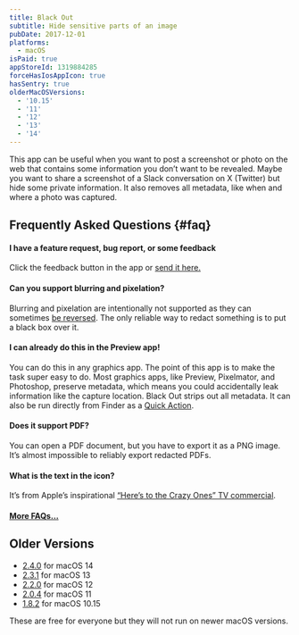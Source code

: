 ```yaml
---
title: Black Out
subtitle: Hide sensitive parts of an image
pubDate: 2017-12-01
platforms:
  - macOS
isPaid: true
appStoreId: 1319884285
forceHasIosAppIcon: true
hasSentry: true
olderMacOSVersions:
  - '10.15'
  - '11'
  - '12'
  - '13'
  - '14'
---
```


This app can be useful when you want to post a screenshot or photo on the web that contains some information you don’t want to be revealed. Maybe you want to share a screenshot of a Slack conversation on X (Twitter) but hide some private information. It also removes all metadata, like when and where a photo was captured.

## Frequently Asked Questions {#faq}

#### I have a feature request, bug report, or some feedback

Click the feedback button in the app or [send it here.](https://sindresorhus.com/feedback?product=Black%20Out%20One&referrer=Website-FAQ)

#### Can you support blurring and pixelation?

Blurring and pixelation are intentionally not supported as they can sometimes [be reversed](https://dheera.net/projects/blur). The only reliable way to redact something is to put a black box over it.

#### I can already do this in the Preview app!

You can do this in any graphics app. The point of this app is to make the task super easy to do. Most graphics apps, like Preview, Pixelmator, and Photoshop, preserve metadata, which means you could accidentally leak information like the capture location. Black Out strips out all metadata. It can also be run directly from Finder as a [Quick Action](https://support.apple.com/guide/mac-help/mchl97ff9142/mac).

#### Does it support PDF?

You can open a PDF document, but you have to export it as a PNG image. It’s almost impossible to reliably export redacted PDFs.

#### What is the text in the icon?

It’s from Apple’s inspirational [“Here’s to the Crazy Ones” TV commercial](https://www.youtube.com/watch?v=-z4NS2zdrZc).

#### [More FAQs…](/apps/faq)

## Older Versions

- [2.4.0](https://github.com/user-attachments/files/18210600/Black.Out.2.4.0.-.macOS.14.zip) for macOS 14
- [2.3.1](https://github.com/sindresorhus/meta/files/13923936/Black.Out.2.3.1.-.macOS.13.zip) for macOS 13
- [2.2.0](https://github.com/sindresorhus/meta/files/10773680/Black.Out.2.2.0.-.macOS.12.zip) for macOS 12
- [2.0.4](https://github.com/sindresorhus/meta/files/8759655/Black.Out.2.0.4.-.macOS.11.zip) for macOS 11
- [1.8.2](https://github.com/sindresorhus/meta/files/7454156/Black.Out.1.8.2.-.macOS.10.15.zip) for macOS 10.15

These are free for everyone but they will not run on newer macOS versions.
